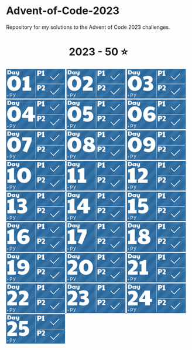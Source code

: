 # Advent-of-Code-2023
Repository for my solutions to the Advent of Code 2023 challenges.

<!-- AOC TILES BEGIN -->
<h1 align="center">
  2023 - 50 ⭐
</h1>
<a href="day01/solver.py">
  <img src=".aoc_tiles/tiles/2023/01.png" width="161px">
</a>
<a href="day02/solver.py">
  <img src=".aoc_tiles/tiles/2023/02.png" width="161px">
</a>
<a href="day03/solver.py">
  <img src=".aoc_tiles/tiles/2023/03.png" width="161px">
</a>
<a href="day04/solver.py">
  <img src=".aoc_tiles/tiles/2023/04.png" width="161px">
</a>
<a href="day05/solver.py">
  <img src=".aoc_tiles/tiles/2023/05.png" width="161px">
</a>
<a href="day06/solver.py">
  <img src=".aoc_tiles/tiles/2023/06.png" width="161px">
</a>
<a href="day07/solver.py">
  <img src=".aoc_tiles/tiles/2023/07.png" width="161px">
</a>
<a href="day08/solver.py">
  <img src=".aoc_tiles/tiles/2023/08.png" width="161px">
</a>
<a href="day09/solver.py">
  <img src=".aoc_tiles/tiles/2023/09.png" width="161px">
</a>
<a href="day10/solver.py">
  <img src=".aoc_tiles/tiles/2023/10.png" width="161px">
</a>
<a href="day11/solver.py">
  <img src=".aoc_tiles/tiles/2023/11.png" width="161px">
</a>
<a href="day12/solver.py">
  <img src=".aoc_tiles/tiles/2023/12.png" width="161px">
</a>
<a href="day13/solver.py">
  <img src=".aoc_tiles/tiles/2023/13.png" width="161px">
</a>
<a href="day14/solver.py">
  <img src=".aoc_tiles/tiles/2023/14.png" width="161px">
</a>
<a href="day15/solver.py">
  <img src=".aoc_tiles/tiles/2023/15.png" width="161px">
</a>
<a href="day16/solver.py">
  <img src=".aoc_tiles/tiles/2023/16.png" width="161px">
</a>
<a href="day17/solver.py">
  <img src=".aoc_tiles/tiles/2023/17.png" width="161px">
</a>
<a href="day18/solver.py">
  <img src=".aoc_tiles/tiles/2023/18.png" width="161px">
</a>
<a href="day19/solver.py">
  <img src=".aoc_tiles/tiles/2023/19.png" width="161px">
</a>
<a href="day20/solver.py">
  <img src=".aoc_tiles/tiles/2023/20.png" width="161px">
</a>
<a href="day21/solver.py">
  <img src=".aoc_tiles/tiles/2023/21.png" width="161px">
</a>
<a href="day22/solver.py">
  <img src=".aoc_tiles/tiles/2023/22.png" width="161px">
</a>
<a href="day23/solver.py">
  <img src=".aoc_tiles/tiles/2023/23.png" width="161px">
</a>
<a href="day24/solver.py">
  <img src=".aoc_tiles/tiles/2023/24.png" width="161px">
</a>
<a href="day25/solver.py">
  <img src=".aoc_tiles/tiles/2023/25.png" width="161px">
</a>
<!-- AOC TILES END -->